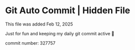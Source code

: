 # Git Auto Commit | Hidden File

This file was added Feb 12, 2025

Just for fun and keeping my daily git commit active 🤪

commit number: 327757
